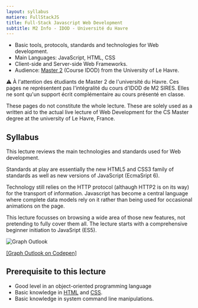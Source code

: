 ```yaml
---
layout: syllabus
matiere: FullStackJS
title: Full-Stack Javascript Web Development
subtitle: M2 Info - IDOD - Université du Havre
---
```


-	Basic tools, protocols, standards and technologies for Web development.
-	Main Languages: JavaScript, HTML, CSS
-	Client-side and Server-side Web Frameworks.
-	Audience: [Master 2](https://www.univ-lehavre.fr/fiches-oiseau/SMMA.pdf) (Course IDOD) from the University of Le Havre.

:warning: À l'attention des étudiants de Master 2 de l'université du Havre. Ces pages ne représentent pas l'intégralité du cours d'IDOD de M2 SIRES. Elles ne sont qu'un support écrit complémentaire au cours présenté en classe.

These pages do not constitute the whole lecture. These are solely used as a written aid to the actual live lecture of Web Development for the CS Master degree at the university of Le Havre, France.

Syllabus
--------

This lecture reviews the main technologies and standards used for Web development.

Standards at play are essentially the new HTML5 and CSS3 family of standards as well as new versions of JavaScript (EcmaSript 6).

Technology still relies on the HTTP protocol (althaugh HTTP2 is on its way) for the transport of information. Javascript has become a central language where complete data models rely on it rather than being used for occasional animations on the page.

This lecture focusses on browsing a wide area of those new features, not pretending to fully cover them all. The lecture starts with a comprehensive beginner initiation to JavaSript (ES5).

![Graph Outlook](img/outlook.png)

[[Graph Outlook on Codepen]](http://codepen.io/pigne/pen/meyVvz)

Prerequisite to this lecture
----------------------------

-	Good level in an object-oriented programming language
-	Basic knowledge in [HTML](https://developer.mozilla.org/en-US/Learn/HTML) and [CSS](https://developer.mozilla.org/en-US/Learn/CSS).
-	Basic knowledge in system command line manipulations.
